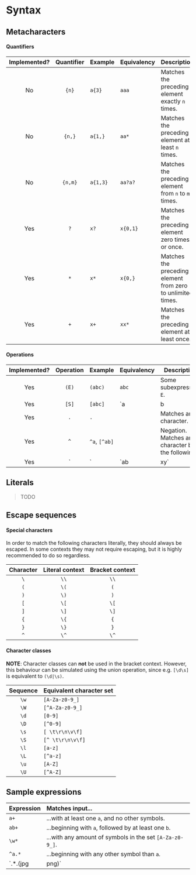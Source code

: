 # Syntax

## Metacharacters

#### Quantifiers

| Implemented? | Quantifier | Example    | Equivalency | Description
| :----------: | :--------: | :--------- | :---------- | -----------
| No           | `{n}`      | `a{3}`     | `aaa`       | Matches the preceding element exactly `n` times.
| No           | `{n,}`     | `a{1,}`    | `aa*`       | Matches the preceding element at least `n` times.
| No           | `{n,m}`    | `a{1,3}`   | `aa?a?`     | Matches the preceding element from `n` to `m` times.
| Yes          | `?`        | `x?`       | `x{0,1}`    | Matches the preceding element zero times or once.
| Yes          | `*`        | `x*`       | `x{0,}`     | Matches the preceding element from zero to unlimited times.
| Yes          | `+`        | `x+`       | `xx*`       | Matches the preceding element at least once.


#### Operations

| Implemented? | Operation  | Example    | Equivalency | Description
| :----------: | :--------: | :--------- | :---------- | -----------
| Yes          | `(E)`      | `(abc)`    | `abc`       | Some subexpression `E`.
| Yes          | `[S]`      | `[abc]`    | `a|b|c`     | Matches any character in set `S`.
| Yes          | `.`        | `.`        |             | Matches any character.
| Yes          | `^`        | `^a`, `[^ab]` |          | Negation. Matches any character but the following.
| Yes          | `|`        | `ab|xy`    |             | Matches either `ab` or `xy`.


## Literals

> TODO

## Escape sequences

#### Special characters

In order to match the following characters literally, they should always be escaped. In some contexts they may not require escaping, but it is highly recommended to do so regardless.

| Character | Literal context | Bracket context |
| :-------: | :-------------: | :-------------: |
| `\`       | `\\`            | `\\`            |
| `(`       | `\(`            | `(`             |
| `)`       | `\)`            | `)`             |
| `[`       | `\[`            | `\[`            |
| `]`       | `\]`            | `\]`            |
| `{`       | `\{`            | `{`             |
| `}`       | `\}`            | `}`             |
| `^`       | `\^`            | `\^`            |

<!-- | `-`       | `-`             | `\-`            | -->
<!-- | `$`       | `\$`            | `\$`            | -->


#### Character classes

**NOTE**: Character classes can **not** be used in the bracket context. However, this behaviour can be simulated using the union operation, since e.g. `[\d\s]` is equivalent to `(\d|\s)`.

| Sequence  | Equivalent character set |
| :-------: | :----------------------- |
| `\w`      | `[A-Za-z0-9_]`           |
| `\W`      | `[^A-Za-z0-9_]`          |
| `\d`      | `[0-9]`                  |
| `\D`      | `[^0-9]`                 |
| `\s`      | `[ \t\r\n\v\f]`          |
| `\S`      | `[^ \t\r\n\v\f]`         |
| `\l`      | `[a-z]`                  |
| `\L`      | `[^a-z]`                 |
| `\u`      | `[A-Z]`                  |
| `\U`      | `[^A-Z]`                 |



## Sample expressions

| Expression      | Matches input...
| :-------------- | :----------
| `a+`            | ...with at least one `a`, and no other symbols.
| `ab+`           | ...beginning with `a`, followed by at least one `b`.
| `\w*`           | ...with any amount of symbols in the set `[A-Za-z0-9_]`.
| `^a.*`          | ...beginning with any other symbol than `a`.
| `.*\.(jpg|png)` | ...ending in `.jpg` or `.png`.
